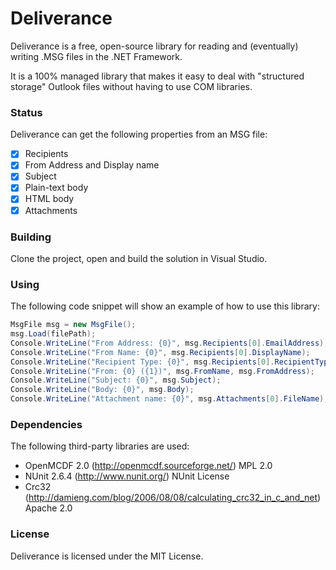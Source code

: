 # Deliverance
Deliverance is a free, open-source library for reading and (eventually) writing .MSG files in the .NET Framework.

It is a 100% managed library that makes it easy to deal with "structured storage" Outlook files without having to use COM libraries.

### Status
Deliverance can get the following properties from an MSG file:
- [x] Recipients
- [x] From Address and Display name
- [x] Subject
- [x] Plain-text body
- [x] HTML body
- [x] Attachments

### Building
Clone the project, open and build the solution in Visual Studio.

### Using
The following code snippet will show an example of how to use this library:

```cs
MsgFile msg = new MsgFile();
msg.Load(filePath);
Console.WriteLine("From Address: {0}", msg.Recipients[0].EmailAddress);
Console.WriteLine("From Name: {0}", msg.Recipients[0].DisplayName);
Console.WriteLine("Recipient Type: {0}", msg.Recipients[0].RecipientType);
Console.WriteLine("From: {0} ({1})", msg.FromName, msg.FromAddress);
Console.WriteLine("Subject: {0}", msg.Subject);
Console.WriteLine("Body: {0}", msg.Body);
Console.WriteLine("Attachment name: {0}", msg.Attachments[0].FileName);
```
### Dependencies

The following third-party libraries are used:

- OpenMCDF 2.0 (http://openmcdf.sourceforge.net/) MPL 2.0
- NUnit 2.6.4 (http://www.nunit.org/) NUnit License
- Crc32 (http://damieng.com/blog/2006/08/08/calculating_crc32_in_c_and_net) Apache 2.0

### License
Deliverance is licensed under the MIT License.